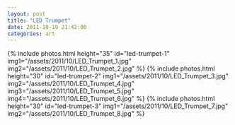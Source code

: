 ```yaml
---
layout: post
title: "LED Trumpet"
date: 2011-10-19 21:42:00
categories: art
---
```


{% include photos.html
  height="35" id="led-trumpet-1"
  img1="/assets/2011/10/LED_Trumpet_1.jpg"
  img2="/assets/2011/10/LED_Trumpet_2.jpg"
%}
{% include photos.html
  height="30" id="led-trumpet-2"
  img1="/assets/2011/10/LED_Trumpet_3.jpg"
  img2="/assets/2011/10/LED_Trumpet_4.jpg"
  img3="/assets/2011/10/LED_Trumpet_5.jpg"
  img4="/assets/2011/10/LED_Trumpet_6.jpg"
%}
{% include photos.html
  height="30" id="led-trumpet-3"
  img1="/assets/2011/10/LED_Trumpet_7.jpg"
  img2="/assets/2011/10/LED_Trumpet_8.jpg"
%}
